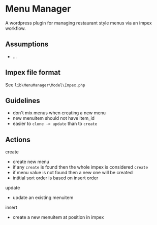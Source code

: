 # Menu Manager

A wordpress plugin for managing restaurant style menus via an impex workflow.

## Assumptions

- ...

## Impex file format

See `lib\MenuManager\Model\Impex.php`

## Guidelines

- don't mix menus when creating a new menu
- new menuitem should not have item_id
- easier to `clone -> update` than to `create`

## Actions

create

- create new menu
- if any `create` is found then the whole impex is considered `create`
- if menu value is not found then a new one will be created
- intitial sort order is based on insert order

update

- update an existing menuitem

insert

- create a new menuitem at position in impex 